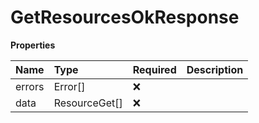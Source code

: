# GetResourcesOkResponse

**Properties**

| Name   | Type          | Required | Description |
| :----- | :------------ | :------- | :---------- |
| errors | Error[]       | ❌       |             |
| data   | ResourceGet[] | ❌       |             |

<!-- This file was generated by liblab | https://liblab.com/ -->
